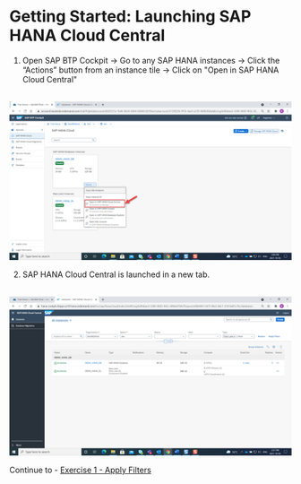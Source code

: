 # Getting Started: Launching SAP HANA Cloud Central

1. Open SAP BTP Cockpit -> Go to any SAP HANA instances -> Click the “Actions” button from an instance tile -> Click on "Open in SAP HANA Cloud Central"

<br>![](./images/1.png)


2. SAP HANA Cloud Central is launched in a new tab.

<br>![](./images/2.png)


Continue to - [Exercise 1 - Apply Filters](../ex1/README.md)
